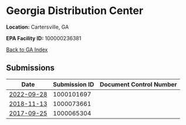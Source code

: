 # Georgia Distribution Center

**Location:** Cartersville, GA

**EPA Facility ID:** 100000236381

[Back to GA Index](../../index.md)

## Submissions

| Date | Submission ID | Document Control Number |
|------|--------------|-------------------------|
| [2022-09-28](submissions/1000101697.md) | 1000101697 |  |
| [2018-11-13](submissions/1000073661.md) | 1000073661 |  |
| [2017-09-25](submissions/1000065304.md) | 1000065304 |  |
